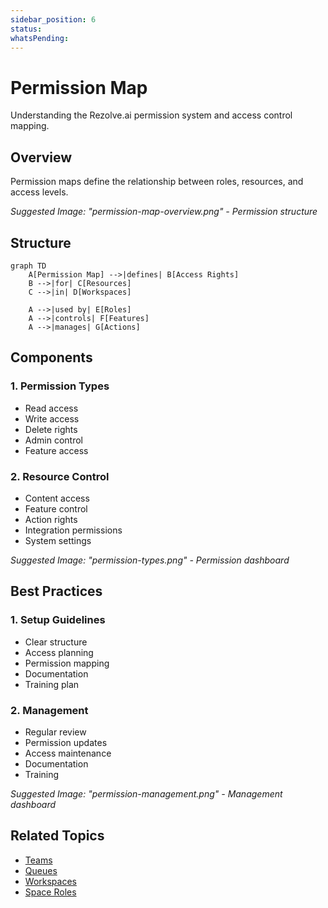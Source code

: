 ```yaml
---
sidebar_position: 6
status: 
whatsPending: 
---
```


# Permission Map

Understanding the Rezolve.ai permission system and access control mapping.

## Overview

Permission maps define the relationship between roles, resources, and access levels.

_Suggested Image: "permission-map-overview.png" - Permission structure_

## Structure

```mermaid
graph TD
    A[Permission Map] -->|defines| B[Access Rights]
    B -->|for| C[Resources]
    C -->|in| D[Workspaces]
    
    A -->|used by| E[Roles]
    A -->|controls| F[Features]
    A -->|manages| G[Actions]
```

## Components

### 1. Permission Types
- Read access
- Write access
- Delete rights
- Admin control
- Feature access

### 2. Resource Control
- Content access
- Feature control
- Action rights
- Integration permissions
- System settings

_Suggested Image: "permission-types.png" - Permission dashboard_

## Best Practices

### 1. Setup Guidelines
- Clear structure
- Access planning
- Permission mapping
- Documentation
- Training plan

### 2. Management
- Regular review
- Permission updates
- Access maintenance
- Documentation
- Training

_Suggested Image: "permission-management.png" - Management dashboard_

## Related Topics
- [Teams](teams)
- [Queues](queues)
- [Workspaces](workspaces)
- [Space Roles](space-roles)

